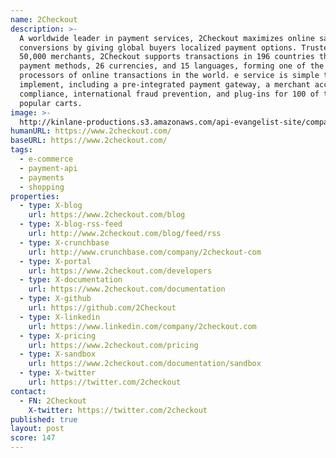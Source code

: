 ```yaml
---
name: 2Checkout
description: >-
  A worldwide leader in payment services, 2Checkout maximizes online sales
  conversions by giving global buyers localized payment options. Trusted by over
  50,000 merchants, 2Checkout supports transactions in 196 countries through 8
  payment methods, 26 currencies, and 15 languages, forming one of the leading
  processors of online transactions in the world. e service is simple to
  implement, including a pre-integrated payment gateway, a merchant account, PCI
  compliance, international fraud prevention, and plug-ins for 100 of the most
  popular carts.
image: >-
  http://kinlane-productions.s3.amazonaws.com/api-evangelist-site/company/logos/2checkout-logo.png
humanURL: https://www.2checkout.com/
baseURL: https://www.2checkout.com/
tags:
  - e-commerce
  - payment-api
  - payments
  - shopping
properties:
  - type: X-blog
    url: https://www.2checkout.com/blog
  - type: X-blog-rss-feed
    url: http://www.2checkout.com/blog/feed/rss
  - type: X-crunchbase
    url: http://www.crunchbase.com/company/2checkout-com
  - type: X-portal
    url: https://www.2checkout.com/developers
  - type: X-documentation
    url: https://www.2checkout.com/documentation
  - type: X-github
    url: https://github.com/2Checkout
  - type: X-linkedin
    url: https://www.linkedin.com/company/2checkout.com
  - type: X-pricing
    url: https://www.2checkout.com/pricing
  - type: X-sandbox
    url: https://www.2checkout.com/documentation/sandbox
  - type: X-twitter
    url: https://twitter.com/2checkout
contact:
  - FN: 2Checkout
    X-twitter: https://twitter.com/2checkout
published: true
layout: post
score: 147
---
```

